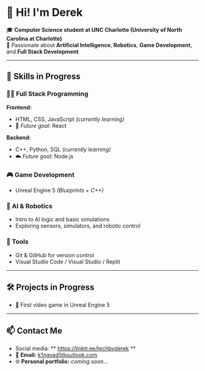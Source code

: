 # 👋 Hi! I'm Derek

🎓 **Computer Science student at UNC Charlotte (University of North Carolina at Charlotte)**  
🚀 Passionate about **Artificial Intelligence**, **Robotics**, **Game Development**, and **Full Stack Development**

---

## 🔧 Skills in Progress

### 👨‍💻 Full Stack Programming

**Frontend:**
- HTML, CSS, JavaScript *(currently learning)*
- 🧭 *Future goal:* React

**Backend:**
- C++, Python, SQL *(currently learning)*
- ☁️ *Future goal:* Node.js

### 🎮 Game Development
- Unreal Engine 5 *(Blueprints + C++)*

### 🤖 AI & Robotics
- Intro to AI logic and basic simulations  
- Exploring sensors, simulators, and robotic control

### 🔄 Tools
- Git & GitHub for version control  
- Visual Studio Code / Visual Studio / Replit

---

## 🛠️ Projects in Progress
- 🎯 First video game in Unreal Engine 5

---

## 📫 Contact Me

- Social media: ** https://linktr.ee/techbyderek **
- 📧 **Email:** [k1ngyad1@outlook.com](mailto:k1ngyad1@outlook.com)
- 🌐 **Personal portfolio:** *coming soon...*
